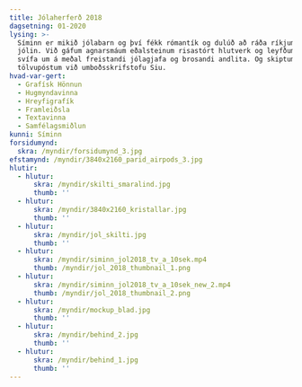 ```yaml
---
title: Jólaherferð 2018
dagsetning: 01-2020
lysing: >-
  Síminn er mikið jólabarn og því fékk rómantík og dulúð að ráða ríkjum þessi
  jólin. Við gáfum agnarsmáum eðalsteinum risastórt hlutverk og leyfðum þeim að
  svífa um á meðal freistandi jólagjafa og brosandi andlita. Og skiptumst á
  tölvupóstum við umboðsskrifstofu Siu.
hvad-var-gert:
  - Grafísk Hönnun
  - Hugmyndavinna
  - Hreyfigrafík
  - Framleiðsla
  - Textavinna
  - Samfélagsmiðlun
kunni: Síminn
forsidumynd: 
  skra: /myndir/forsidumynd_3.jpg
efstamynd: /myndir/3840x2160_parid_airpods_3.jpg
hlutir:
  - hlutur:
      skra: /myndir/skilti_smaralind.jpg
      thumb: ''
  - hlutur:
      skra: /myndir/3840x2160_kristallar.jpg
      thumb: ''
  - hlutur:
      skra: /myndir/jol_skilti.jpg
      thumb: ''
  - hlutur:
      skra: /myndir/siminn_jol2018_tv_a_10sek.mp4
      thumb: /myndir/jol_2018_thumbnail_1.png
  - hlutur:
      skra: /myndir/siminn_jol2018_tv_a_10sek_new_2.mp4
      thumb: /myndir/jol_2018_thumbnail_2.png
  - hlutur:
      skra: /myndir/mockup_blad.jpg
      thumb: ''
  - hlutur:
      skra: /myndir/behind_2.jpg
      thumb: ''
  - hlutur:
      skra: /myndir/behind_1.jpg
      thumb: ''
---
```


